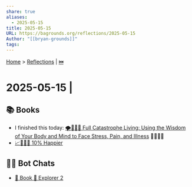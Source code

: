 ```yaml
---
share: true
aliases:
  - 2025-05-15
title: 2025-05-15
URL: https://bagrounds.org/reflections/2025-05-15
Author: "[[bryan-grounds]]"
tags: 
---
```

[Home](../index.md) > [Reflections](./index.md) | [⏮️](./2025-05-14.md)  
# 2025-05-15 |   
## 📚 Books  
- I finished this today: [🌪️🧘🏼‍♀️ Full Catastrophe Living: Using the Wisdom of Your Body and Mind to Face Stress, Pain, and Illness](../books/full-catastrophe-living.md) 👍🏼👍🏼  
- [📈🧘🏼‍♀️ 10% Happier](../books/10-percent-happier.md)  
  
## 🤖💬 Bot Chats  
- [📖 Book 🧭 Explorer 2](../bot-chats/book-explorer-2.md)